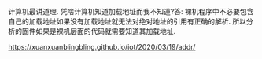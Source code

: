 
计算机最讲道理. 凭啥计算机知道加载地址而我不知道?答: 裸机程序中不必要包含自己的加载地址如果没有加载地址就无法对绝对地址的引用有正确的解析. 所以分析的固件如果是裸机层面的代码就需要知道其加载地址. 

https://xuanxuanblingbling.github.io/iot/2020/03/19/addr/


